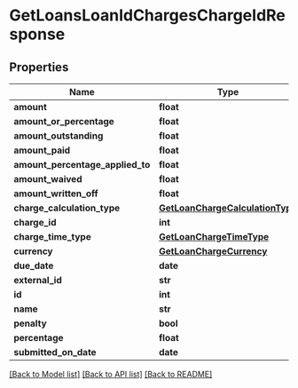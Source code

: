 # GetLoansLoanIdChargesChargeIdResponse

## Properties
Name | Type | Description | Notes
------------ | ------------- | ------------- | -------------
**amount** | **float** |  | [optional] 
**amount_or_percentage** | **float** |  | [optional] 
**amount_outstanding** | **float** |  | [optional] 
**amount_paid** | **float** |  | [optional] 
**amount_percentage_applied_to** | **float** |  | [optional] 
**amount_waived** | **float** |  | [optional] 
**amount_written_off** | **float** |  | [optional] 
**charge_calculation_type** | [**GetLoanChargeCalculationType**](GetLoanChargeCalculationType.md) |  | [optional] 
**charge_id** | **int** |  | [optional] 
**charge_time_type** | [**GetLoanChargeTimeType**](GetLoanChargeTimeType.md) |  | [optional] 
**currency** | [**GetLoanChargeCurrency**](GetLoanChargeCurrency.md) |  | [optional] 
**due_date** | **date** |  | [optional] 
**external_id** | **str** |  | [optional] 
**id** | **int** |  | [optional] 
**name** | **str** |  | [optional] 
**penalty** | **bool** |  | [optional] 
**percentage** | **float** |  | [optional] 
**submitted_on_date** | **date** |  | [optional] 

[[Back to Model list]](../README.md#documentation-for-models) [[Back to API list]](../README.md#documentation-for-api-endpoints) [[Back to README]](../README.md)


